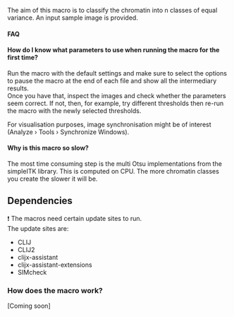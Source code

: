 The aim of this macro is to classify the chromatin into n classes of equal variance. An input sample image is provided.

#### FAQ
#### How do I know what parameters to use when running the macro for the first time?
Run the macro with the default settings and make sure to select the options to pause the macro at the end of each file and show all the intermediary results.  
Once you have that, inspect the images and check whether the parameters seem correct. If not, then, for example, try different thresholds then re-run the macro with the newly selected thresholds.  

For visualisation purposes, image synchronisation might be of interest (Analyze › Tools › Synchronize Windows).

#### Why is this macro so slow?
The most time consuming step is the multi Otsu implementations from the simpleITK library. This is computed on CPU. The more chromatin classes you create the slower it will be.

## Dependencies
:heavy_exclamation_mark: The macros need certain update sites to run.  
The update sites are:
* CLIJ     
* CLIJ2
* clijx-assistant
* clijx-assistant-extensions
* SIMcheck

### How does the macro work?
[Coming soon]
